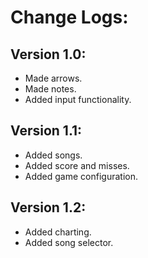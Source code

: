 # Change Logs:
## Version 1.0:
 - Made arrows.
 - Made notes.
 - Added input functionality.
 ## Version 1.1:
 - Added songs.
 - Added score and misses.
 - Added game configuration.
 ## Version 1.2:
 - Added charting.
 - Added song selector.
